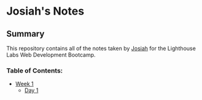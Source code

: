 # Josiah's Notes

## Summary

This repository contains all of the notes taken by [Josiah](https://github.com/J-pilon) for the Lighthouse Labs Web Development Bootcamp.

### Table of Contents:
* [Week 1](/Week_1)
  * [Day 1](/Week_1/Day_1)